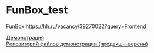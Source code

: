 # FunBox_test
FunBox https://hh.ru/vacancy/39270022?query=Frontend

<a href="https://olgazaglavnova.github.io/FunBox_demo/">Демонстрация</a><br>
<a href="https://github.com/OlgaZaglavnova/FunBox_demo/settings">Репозиторий файлов демонстрации (продакшн-версии)</a><br>
